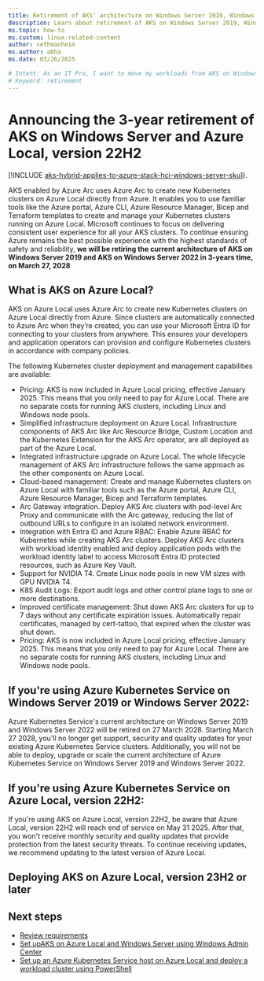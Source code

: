 ```yaml
---
title: Retirement of AKS' architecture on Windows Server 2019, Windows Server 2022 and Azure Local, version 22H2
description: Learn about retirement of AKS on Windows Server 2019, Windows Server 2022 and Azure Local, version 22H2
ms.topic: how-to
ms.custom: linux-related-content
author: sethmanheim
ms.author: abha 
ms.date: 03/26/2025

# Intent: As an IT Pro, I want to move my workloads from AKS on Windows Server to the latest version of AKS on Azure Local.
# Keyword: retirement
---
```


# Announcing the 3-year retirement of AKS on Windows Server and Azure Local, version 22H2

[!INCLUDE [aks-hybrid-applies-to-azure-stack-hci-windows-server-sku](includes/aks-hci-applies-to-skus/aks-hybrid-applies-to-azure-stack-hci-windows-server-sku.md)]).

AKS enabled by Azure Arc uses Azure Arc to create new Kubernetes clusters on Azure Local directly from Azure. It enables you to use familiar tools like the Azure portal, Azure CLI, Azure Resource Manager, Bicep and Terraform templates to create and manage your Kubernetes clusters running on Azure Local. Microsoft continues to focus on delivering consistent user experience for all your AKS clusters. To continue ensuring Azure remains the best possible experience with the highest standards of safety and reliability, **we will be retiring the current architecture of AKS on Windows Server 2019 and AKS on Windows Server 2022 in 3-years time, on March 27, 2028**

## What is AKS on Azure Local? 
AKS on Azure Local uses Azure Arc to create new Kubernetes clusters on Azure Local directly from Azure. Since clusters are automatically connected to Azure Arc when they’re created, you can use your Microsoft Entra ID for connecting to your clusters from anywhere. This ensures your developers and application operators can provision and configure Kubernetes clusters in accordance with company policies.

The following Kubernetes cluster deployment and management capabilities are available:
- Pricing: AKS is now included in Azure Local pricing, effective January 2025. This means that you only need to pay for Azure Local. There are no separate costs for running AKS clusters, including Linux and Windows node pools.
- Simplified infrastructure deployment on Azure Local. Infrastructure components of AKS Arc like Arc Resource Bridge, Custom Location and the Kubernetes Extension for the AKS Arc operator, are all deployed as part of the Azure Local. 
- Integrated infrastructure upgrade on Azure Local. The whole lifecycle management of AKS Arc infrastructure follows the same approach as the other components on Azure Local.
- Cloud-based management: Create and manage Kubernetes clusters on Azure Local with familiar tools such as the Azure portal, Azure CLI, Azure Resource Manager, Bicep and Terraform templates.
- Arc Gateway integration. Deploy AKS Arc clusters with pod-level Arc Proxy and communicate with the Arc gateway, reducing the list of outbound URLs to configure in an isolated network environment.
- Integration with Entra ID and Azure RBAC: Enable Azure RBAC for Kubernetes while creating AKS Arc clusters.  Deploy AKS Arc clusters with workload identity enabled and deploy application pods with the workload identity label to access Microsoft Entra ID protected resources, such as Azure Key Vault. 
- Support for NVIDIA T4. Create Linux node pools in new VM sizes with GPU NVIDIA T4.
- K8S Audit Logs: Export audit logs and other control plane logs to one or more destinations.
- Improved certificate management: Shut down AKS Arc clusters for up to 7 days without any certificate expiration issues. Automatically repair certificates, managed by cert-tattoo, that expired when the cluster was shut down.
- Pricing: AKS is now included in Azure Local pricing, effective January 2025. This means that you only need to pay for Azure Local. There are no separate costs for running AKS clusters, including Linux and Windows node pools.

## If you're using Azure Kubernetes Service on Windows Server 2019 or Windows Server 2022:
Azure Kubernetes Service's current architecture on Windows Server 2019 and Windows Server 2022 will be retired on 27 March 2028. Starting March 27 2028, you'll no longer get support, security and quality updates for your existing Azure Kubernetes Service clusters. Additionally, you will not be able to deploy, upgrade or scale the current architecture of Azure Kubernetes Service on Windows Server 2019 and Windows Server 2022.

## If you're using Azure Kubernetes Service on Azure Local, version 22H2:
If you're using AKS on Azure Local, version 22H2, be aware that Azure Local, version 22H2 will reach end of service on May 31 2025. After that, you won't receive monthly security and quality updates that provide protection from the latest security threats. To continue receiving updates, we recommend updating to the latest version of Azure Local.

## Deploying AKS on Azure Local, version 23H2 or later

## Next steps

- [Review requirements](./system-requirements.md)
- [Set upAKS on Azure Local and Windows Server using Windows Admin Center](./create-kubernetes-cluster.md)
- [Set up an Azure Kubernetes Service host on Azure Local and deploy a workload cluster using PowerShell](./kubernetes-walkthrough-powershell.md)
